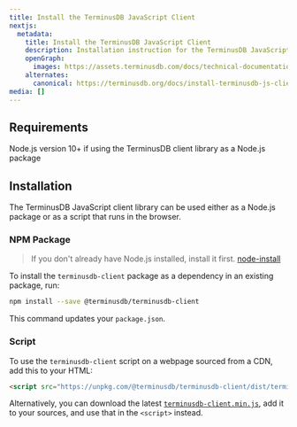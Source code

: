 ```yaml
---
title: Install the TerminusDB JavaScript Client
nextjs:
  metadata:
    title: Install the TerminusDB JavaScript Client
    description: Installation instruction for the TerminusDB JavaScript Client
    openGraph:
      images: https://assets.terminusdb.com/docs/technical-documentation-terminuscms-og.png
    alternates:
      canonical: https://terminusdb.org/docs/install-terminusdb-js-client/
media: []
---
```


## Requirements

Node.js version 10+ if using the TerminusDB client library as a Node.js package

## Installation

The TerminusDB JavaScript client library can be used either as a Node.js package or as a script that runs in the browser.

### NPM Package

> If you don't already have Node.js installed, install it first. [node-install](https://docs.npmjs.com/downloading-and-installing-node-js-and-npm)

To install the `terminusdb-client` package as a dependency in an existing package, run:

```bash
npm install --save @terminusdb/terminusdb-client
```

This command updates your `package.json`.

### Script

To use the `terminusdb-client` script on a webpage sourced from a CDN, add this to your HTML:

```html
<script src="https://unpkg.com/@terminusdb/terminusdb-client/dist/terminusdb-client.min.js"></script>
```

Alternatively, you can download the latest [`terminusdb-client.min.js`](https://unpkg.com/@terminusdb/terminusdb-client/dist/terminusdb-client.min.js), add it to your sources, and use that in the `<script>` instead.